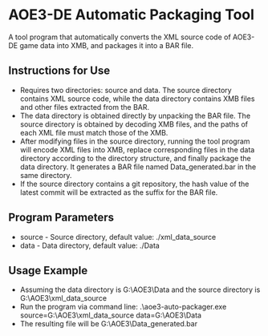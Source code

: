 # AOE3-DE Automatic Packaging Tool
A tool program that automatically converts the XML source code of AOE3-DE game data into XMB, and packages it into a BAR file.

## Instructions for Use
- Requires two directories: source and data. The source directory contains XML source code, while the data directory contains XMB files and other files extracted from the BAR.
- The data directory is obtained directly by unpacking the BAR file.
The source directory is obtained by decoding XMB files, and the paths of each XML file must match those of the XMB.
- After modifying files in the source directory, running the tool program will encode XML files into XMB, replace corresponding files in the data directory according to the directory structure, and finally package the data directory. It generates a BAR file named Data_generated.bar in the same directory.
- If the source directory contains a git repository, the hash value of the latest commit will be extracted as the suffix for the BAR file.

## Program Parameters
- source - Source directory, default value: ./xml_data_source
- data - Data directory, default value: ./Data

## Usage Example
- Assuming the data directory is G:\AOE3\Data and the source directory is G:\AOE3\xml_data_source
- Run the program via command line: .\aoe3-auto-packager.exe source=G:\AOE3\xml_data_source data=G:\AOE3\Data
- The resulting file will be G:\AOE3\Data_generated.bar
